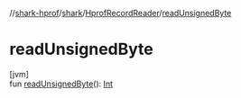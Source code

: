 //[shark-hprof](../../../index.md)/[shark](../index.md)/[HprofRecordReader](index.md)/[readUnsignedByte](read-unsigned-byte.md)

# readUnsignedByte

[jvm]\
fun [readUnsignedByte](read-unsigned-byte.md)(): [Int](https://kotlinlang.org/api/latest/jvm/stdlib/kotlin/-int/index.html)
